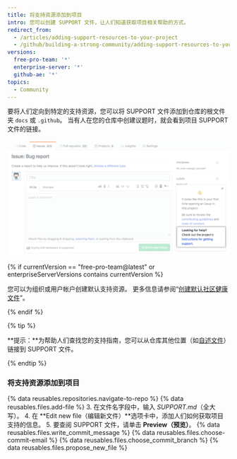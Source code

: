 ```yaml
---
title: 将支持资源添加到项目
intro: 您可以创建 SUPPORT 文件，让人们知道获取项目相关帮助的方式。
redirect_from:
  - /articles/adding-support-resources-to-your-project
  - /github/building-a-strong-community/adding-support-resources-to-your-project
versions:
  free-pro-team: '*'
  enterprise-server: '*'
  github-ae: '*'
topics:
  - Community
---
```


要将人们定向到特定的支持资源，您可以将 SUPPORT 文件添加到仓库的根文件夹 `docs` 或 `.github`。 当有人在您的仓库中创建议题时，就会看到项目 SUPPORT 文件的链接。

![支持指南](/assets/images/help/issues/support_guidelines_in_issue.png)

{% if currentVersion == "free-pro-team@latest" or enterpriseServerVersions contains currentVersion %}

您可以为组织或用户帐户创建默认支持资源。 更多信息请参阅“[创建默认社区健康文件](/communities/setting-up-your-project-for-healthy-contributions/creating-a-default-community-health-file)”。

{% endif %}

{% tip %}

**提示：**为帮助人们查找您的支持指南，您可以从仓库其他位置（如[自述文件](/articles/about-readmes/)）链接到 SUPPORT 文件。

{% endtip %}

### 将支持资源添加到项目

{% data reusables.repositories.navigate-to-repo %}
{% data reusables.files.add-file %}
3. 在文件名字段中，输入 *SUPPORT.md*（全大写）。
4. 在 **Edit new file（编辑新文件）**选项卡中，添加人们如何获取项目支持的信息。
5. 要查阅 SUPPORT 文件，请单击 **Preview（预览）**。
{% data reusables.files.write_commit_message %}
{% data reusables.files.choose-commit-email %}
{% data reusables.files.choose_commit_branch %}
{% data reusables.files.propose_new_file %}
